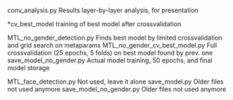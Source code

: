 conv_analysis.py Results layer-by-layer analysis, for presentation

*cv_best_model training of best model after crossvalidation

MTL_no_gender_detection.py      Finds best model by limited crossvalidation and grid search on metaparams
MTL_no_gender_cv_best_model.py  Full crossvalidation (25 epochs, 5 folds) on best model found by prev. one 
save_model_no_gender.py         Actual model training, 50 epochs, and final model storage

MTL_face_detection.py           Not used, leave it alone
save_model.py                   Older files not used anymore
save_model_no_gender.py         Older files not used anymore
